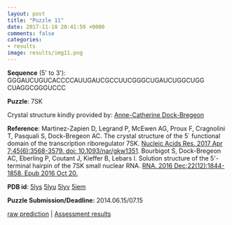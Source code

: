 ```yaml
---
layout: post
title: "Puzzle 11"
date: 2017-11-18 20:41:59 +0000
comments: false
categories: 
- results
image: results/img11.png
---
```

**Sequence** (5' to 3'): 
GGGAUCUGUCACCCCAUUGAUCGCCUUCGGGCUGAUCUGGCUGG    
CUAGGCGGGUCCC

**Puzzle**:
7SK 

Crystal structure kindly provided by: [Anne-Catherine Dock-Bregeon](https://www.researchgate.net/profile/Anne_Catherine_Dock-Bregeon)

**Reference**:
Martinez-Zapien D, Legrand P, McEwen AG, Proux F, Cragnolini T, Pasquali S, Dock-Bregeon AC. The crystal structure of the 5΄ functional domain of the transcription riboregulator 7SK. [Nucleic Acids Res. 2017 Apr 7;45(6):3568-3579. doi: 10.1093/nar/gkw1351](https://academic.oup.com/nar/article/45/6/3568/2900188).
Bourbigot S, Dock-Bregeon AC, Eberling P, Coutant J, Kieffer B, Lebars I. Solution structure of the 5'-terminal hairpin of the 7SK small nuclear RNA. [RNA. 2016 Dec;22(12):1844-1858. Epub 2016 Oct 20.](http://www.rnajournal.org/cgi/pmidlookup?view=long&pmid=27852926)

**PDB id**: [5lys](http://www.rcsb.org/pdb/explore/explore.do?structureId=5lys)  [5lyu](http://www.rcsb.org/pdb/explore/explore.do?structureId=5lyu) [5lyv](http://www.rcsb.org/pdb/explore/explore.do?structureId=5lyv)
[5iem](http://www.rcsb.org/pdb/explore/explore.do?structureId=5iem)

**Puzzle Submission/Deadline:** 2014.06.15/07.15

[raw prediction](https://github.com/rnapuzzles/rnapuzzles.github.io/tree/master/data/PZ11/pdb)    &#124;   [Assessment results](/table/2000/01/01/PZ11-3d.html)
